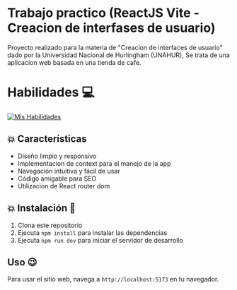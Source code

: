 # Trabajo practico (ReactJS Vite - Creacion de interfases de usuario)

<!-- ![Imagen de Portafolio](https://firebasestorage.googleapis.com/v0/b/portafolio-web-49f55.appspot.com/o/miniaturasProyectos%2FproyectoReactjs.png?alt=media&token=0608af7a-5ead-4c33-bfc2-e5dc6e3edaaa) -->

Proyecto realizado para la materia de "Creacion de interfaces de usuario" dado por la Universidad Nacional de Hurlingham (UNAHUR), Se trata de una aplicacion web basada en una tienda de cafe.

# Habilidades :computer:

[![Mis Habilidades](https://skillicons.dev/icons?i=react,html,css,js,vite,tailwindcss,git,github,vercel,vscode)](https://skillicons.dev)

## :collision: Características

- Diseño limpio y responsivo
- Implementacion de context para el manejo de la app
- Navegación intuitiva y fácil de usar
- Código amigable para SEO
- Utilizacion de React router dom

## :collision: Instalación :rocket:

1. Clona este repositorio
2. Ejecuta `npm install` para instalar las dependencias
3. Ejecuta `npm run dev` para iniciar el servidor de desarrollo

## Uso :wink:

Para usar el sitio web, navega a `http://localhost:5173` en tu navegador.
